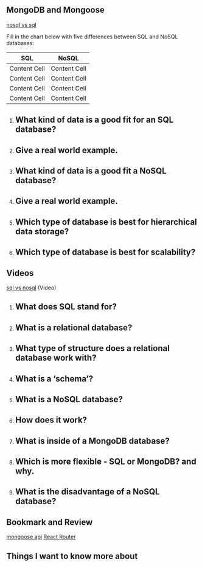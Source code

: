 ## MongoDB and Mongoose

[nosql vs sql](https://www.thegeekstuff.com/2014/01/sql-vs-nosql-db/?utm_source=tuicool)

Fill in the chart below with five differences between SQL and NoSQL databases:

| SQL | NoSQL |
|  :---: |  :---: |
| Content Cell  | Content Cell  |
| Content Cell  | Content Cell  |
| Content Cell  | Content Cell  |
| Content Cell  | Content Cell  |
 	 
 	 
 	 
1. What kind of data is a good fit for an SQL database?
    - 

2. Give a real world example.
    - 

3. What kind of data is a good fit a NoSQL database?
    - 

4. Give a real world example.
    - 
5. Which type of database is best for hierarchical data storage?
    - 

6. Which type of database is best for scalability?
    - 

## Videos
[sql vs nosql](https://www.youtube.com/watch?v=ZS_kXvOeQ5Y) (Video)

1. What does SQL stand for?
    - 

2. What is a relational database?
    - 

3. What type of structure does a relational database work with?
    - 

4. What is a ‘schema’?
    - 

5. What is a NoSQL database?
    - 

6. How does it work?
    - 

7. What is inside of a MongoDB database?
    - 

8. Which is more flexible - SQL or MongoDB? and why.
    - 

9. What is the disadvantage of a NoSQL database?
    - 
    

## Bookmark and Review
[mongoose api](https://mongoosejs.com/docs/api.html#Model)
[React Router](https://reactrouter.com/web/api/BrowserRouter)

## Things I want to know more about
